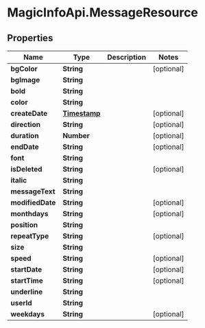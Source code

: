 # MagicInfoApi.MessageResource

## Properties
Name | Type | Description | Notes
------------ | ------------- | ------------- | -------------
**bgColor** | **String** |  | [optional] 
**bgImage** | **String** |  | 
**bold** | **String** |  | 
**color** | **String** |  | 
**createDate** | [**Timestamp**](Timestamp.md) |  | [optional] 
**direction** | **String** |  | [optional] 
**duration** | **Number** |  | [optional] 
**endDate** | **String** |  | [optional] 
**font** | **String** |  | 
**isDeleted** | **String** |  | [optional] 
**italic** | **String** |  | 
**messageText** | **String** |  | 
**modifiedDate** | **String** |  | [optional] 
**monthdays** | **String** |  | [optional] 
**position** | **String** |  | 
**repeatType** | **String** |  | [optional] 
**size** | **String** |  | 
**speed** | **String** |  | [optional] 
**startDate** | **String** |  | [optional] 
**startTime** | **String** |  | [optional] 
**underline** | **String** |  | 
**userId** | **String** |  | 
**weekdays** | **String** |  | [optional] 


